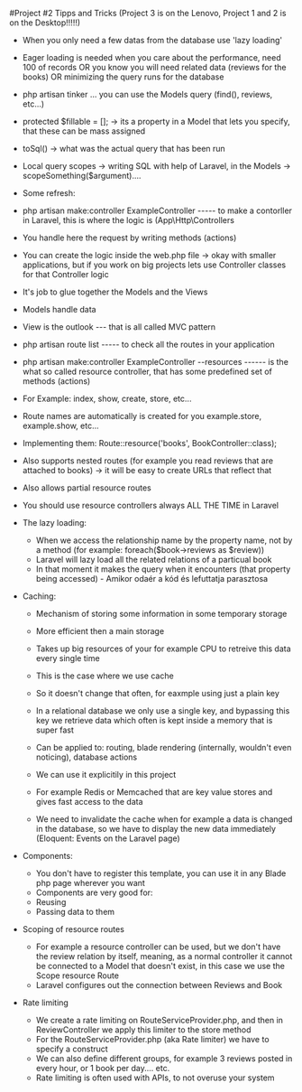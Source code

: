 #Project #2 Tipps and Tricks (Project 3 is on the Lenovo, Project 1 and 2 is on the Desktop!!!!!)
- When you only need a few datas from the database use 'lazy loading'
- Eager loading is needed when you care about the performance, need 100 of records OR you know you will need related data (reviews for the books) OR minimizing the query runs for the database
- php artisan tinker ... you can use the Models query (find(), reviews, etc...)
- protected $fillable = []; -> its a property in a Model that lets you specify, that these can be mass assigned
- toSql() -> what was the actual query that has been run
- Local query scopes -> writing SQL with help of Laravel, in the Models -> scopeSomething($argument)....

- Some refresh:
-   php artisan make:controller ExampleController ----- to make a contorller in Laravel, this is where the logic is (App\Http\Controllers
-   You handle here the request by writing methods (actions)
-   You can create the logic inside the web.php file -> okay with smaller applications, but if you work on big projects lets use Controller classes for that Controller logic
-   It's job to glue together the Models and the Views
-   Models handle data
-   View is the outlook --- that is all called MVC pattern

-   php artisan route list ----- to check all the routes in your application

-   php artisan make:controller ExampleController --resources ------ is the what so called resource controller, that has some predefined set of methods (actions)
-   For Example: index, show, create, store, etc...
-   Route names are automatically is created for you example.store, example.show, etc...
-   Implementing them: Route::resource('books', BookController::class);
-   Also supports nested routes (for example you read reviews that are attached to books) -> it will be easy to create URLs that reflect that
-   Also allows partial resource routes
-   You should use resource controllers always ALL THE TIME in Laravel

-   The lazy loading:
     * When we access the relationship name by the property name, not by a method (for example: foreach($book->reviews as $review))
     * Laravel will lazy load all the related relations of a particual book
     * In that moment it makes the query when it encounters (that property being accessed) - Amikor odaér a kód és lefuttatja parasztosa
 
- Caching:
    * Mechanism of storing some information in some temporary storage
    * More efficient then a main storage
    * Takes up big resources of your for example CPU to retreive this data every single time
    * This is the case where we use cache
    * So it doesn't change that often, for eaxmple using just a plain key
 
    * In a relational database we only use a single key, and bypassing this key we retrieve data which often is kept inside a memory that is super fast
 
    * Can be applied to: routing, blade rendering (internally, wouldn't even noticing), database actions
    * We can use it explicitily in this project
 
    * For example Redis or Memcached that are key value stores and gives fast access to the data
 
    * We need to invalidate the cache when for example a data is changed in the database, so we have to display the new data immediately (Eloquent: Events on the Laravel page)

 - Components:
    * You don't have to register this template, you can use it in any Blade php page wherever you want
    * Components are very good for:
    * Reusing
    * Passing data to them
  
- Scoping of resource routes
    * For example a resource controller can be used, but we don't have the review relation by itself, meaning, as a normal controller it cannot be connected to a Model that doesn't exist, in this case we use the Scope resource Route
    * Laravel configures out the connection between Reviews and Book

- Rate limiting
    * We create a rate limiting on RouteServiceProvider.php, and then in ReviewController we apply this limiter to the store method
    * For the RouteServiceProvider.php (aka Rate limiter) we have to specify a construct
    * We can also define different groups, for example 3 reviews posted in every hour, or 1 book per day.... etc.
    * Rate limiting is often used with APIs, to not overuse your system
